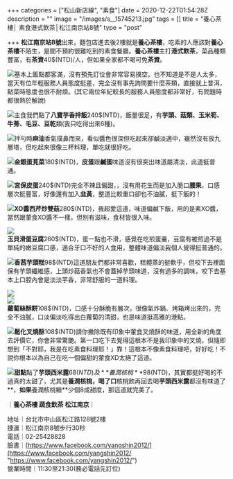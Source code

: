 +++
categories = ["松山新店線", "素食"]
date = 2020-12-22T01:54:28Z
description = ""
image = "/images/s__15745213.jpg"
tags = []
title = "養心茶樓│ 素食港式飲茶│松江南京站8號"
type = "post"

+++
**松江南京站8號**出來，麵包店進去後2樓就是**養心茶樓**，吃素的人應該對**養心茶樓**不陌生，是間不預約很難吃到的素食餐廳。<!--more-->**養心茶樓**主打**港式飲茶**，菜品種類豐富，有**茶資**40$(NTD)/人，但如果全家都不喝可免**茶資**。

![](/images/s__15745216.jpg)基本上飯點都客滿，沒有預先訂位會非常容易撲空。也不知道是不是人太多，當天有位年輕服務人員態度挺差，完全沒有事先詢問要什麼茶類，直接就上普洱，點菜時態度也很不耐煩。(其它兩位年紀較長的服務人員態度都非常好，有問題時都很熱於解說)

![](/images/s__15745215.jpg)主食我們點了**八寶芋香拌飯**240$(NTD)，飯量很足，有**芋頭、菇類、玉米筍、牛蒡、毛豆、豆乾**類(我只吃得出來6種)。

![](/images/s__15745213.jpg)拌勻時**麻油**香氣撲鼻而來，看似醬色很深但吃起來卻鹹淡適中，雖然沒有放九層塔，但吃起來很像三杯料理，單吃就很好吃。

![](/images/s__15745209.jpg)**金銀蛋莧菜**180$(NTD)，**皮蛋**跟**鹹蛋**味道沒有很突出味道屬清淡，此道挺普通。

![](/images/s__15745208.jpg)**宮保皮蛋**240$(NTD)完全不辣且偏甜，，沒有用花生而是加入脆口**腰果**，口感層次挺豐富，好像還有加入**韭黃**，整道比較重口卻也不油膩，挺下飯的！

![](/images/s__15745206.jpg)**XO醬西芹炒雙菇**280$(NTD)，我超愛這道，味道偏鹹下飯，用的是素XO醬，當然跟葷食XO醬不一樣，但別有滋味，食材皆很入味。

![](/images/s__15745207.jpg)  
**玉貝滑蛋豆腐**260$(NTD)，蛋一點也不滑，感覺在吃煎蛋羹，豆腐有被煎過不是單純的嫩豆腐口感，適合牙口不好的人食用，整體味道偏淡我個人覺得挺普通的。

![](/images/s__15745205.jpg)**香茜芋頭糕**98$(NTD)這道朋友們都非常喜歡，糕體蒸的挺軟乎，但咬下去裡面保有芋頭纖維感，上頭炒菇香氣也不會蓋掉芋頭味道，沒有過多的調味，咬下去基本上口腔內會是淡淡芋香，非常舒服的一道料理。

![](/images/s__15745211.jpg)  
![](/images/s__15745212.jpg)  
**蘿蔔絲酥餅**108$(NTD)，口感十分酥脆有層次，很像氣炸鍋、烤箱烤出來的，完全不油膩，口淡偏淡吃得出白蘿蔔的清甜，也是味道挺高雅的港點。

![](/images/s__15745204.jpg)**鬆化叉燒酥**108$(NTD)請你撇除既有印象中葷食叉燒酥的味道，用全新的角度去評價它，你會非常驚艷。第一口吃下去覺得這根本不是我印象中的叉燒，但隨即想到「不對耶，我是在吃素食料理耶！」靠！這根本不像素食料理吧，好好吃！不說你根本以為自己在吃一個偏甜的葷食XD太絕了這道。

![](/images/s__15745217.jpg)**甜點**點了**芋頭西米露**68$(NTD)及**養潤核桃**98$(NTD)，其實都挺好喝的不過真的太甜了，尤其是**養潤核桃，喝了口**核桃飲再回去喝**芋頭西米露**都沒有味道了**，**如果**養潤核桃糖**少個8成甜度，那這道就完美了。

｜**養心茶樓 蔬食飲茶 松江南京**｜

地址｜台北市中山區松江路128號2樓  
捷運｜松江南京8號步行30秒  
電話｜02-25428828  
臉書｜[https://www.facebook.com/yangshin2012/](https://www.facebook.com/yangshin2012/ "https://www.facebook.com/yangshin2012/")  
營業時間｜11:30至21:30(務必電話先訂位)